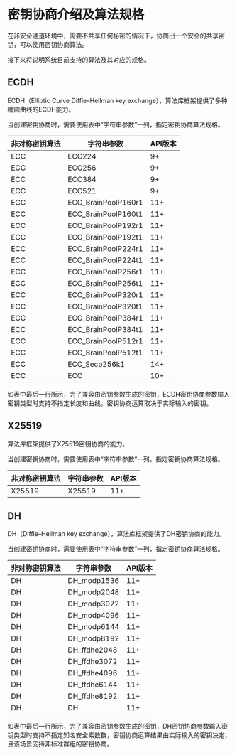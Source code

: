 # 密钥协商介绍及算法规格

<!--Kit: Crypto Architecture Kit-->
<!--Subsystem: Security-->
<!--Owner: @zxz--3-->
<!--SE: @lanming-->
<!--TSE: @PAFT-->

在非安全通道环境中，需要不共享任何秘密的情况下，协商出一个安全的共享密钥，可以使用密钥协商算法。

接下来将说明系统目前支持的算法及其对应的规格。

## ECDH

ECDH（Elliptic Curve Diffie–Hellman key exchange），算法库框架提供了多种椭圆曲线的ECDH能力。

当创建密钥协商时，需要使用表中“字符串参数”一列，指定密钥协商算法规格。

| 非对称密钥算法 | 字符串参数 | API版本 | 
| -------- | -------- | -------- |
| ECC | ECC224 | 9+ | 
| ECC | ECC256 | 9+ | 
| ECC | ECC384 | 9+ | 
| ECC | ECC521 | 9+ | 
| ECC | ECC_BrainPoolP160r1 | 11+ | 
| ECC | ECC_BrainPoolP160t1 | 11+ | 
| ECC | ECC_BrainPoolP192r1 | 11+ | 
| ECC | ECC_BrainPoolP192t1 | 11+ | 
| ECC | ECC_BrainPoolP224r1 | 11+ | 
| ECC | ECC_BrainPoolP224t1 | 11+ | 
| ECC | ECC_BrainPoolP256r1 | 11+ | 
| ECC | ECC_BrainPoolP256t1 | 11+ | 
| ECC | ECC_BrainPoolP320r1 | 11+ | 
| ECC | ECC_BrainPoolP320t1 | 11+ | 
| ECC | ECC_BrainPoolP384r1 | 11+ | 
| ECC | ECC_BrainPoolP384t1 | 11+ | 
| ECC | ECC_BrainPoolP512r1 | 11+ | 
| ECC | ECC_BrainPoolP512t1 | 11+ | 
| ECC | ECC_Secp256k1 | 14+ | 
| ECC | ECC | 10+ | 

如表中最后一行所示，为了兼容由密钥参数生成的密钥，ECDH密钥协商参数输入密钥类型时支持不指定长度和曲线，密钥协商运算取决于实际输入的密钥。

## X25519

算法库框架提供了X25519密钥协商的能力。

当创建密钥协商时，需要使用表中“字符串参数”一列，指定密钥协商算法规格。

| 非对称密钥算法 | 字符串参数 | API版本 | 
| -------- | -------- | -------- |
| X25519 | X25519 | 11+ | 

## DH

DH（Diffie–Hellman key exchange），算法库框架提供了DH密钥协商的能力。

当创建密钥协商时，需要使用表中“字符串参数”一列，指定密钥协商算法规格。

| 非对称密钥算法 | 字符串参数 | API版本 | 
| -------- | -------- | -------- |
| DH | DH_modp1536 | 11+ | 
| DH | DH_modp2048 | 11+ | 
| DH | DH_modp3072 | 11+ | 
| DH | DH_modp4096 | 11+ | 
| DH | DH_modp6144 | 11+ | 
| DH | DH_modp8192 | 11+ | 
| DH | DH_ffdhe2048 | 11+ | 
| DH | DH_ffdhe3072 | 11+ | 
| DH | DH_ffdhe4096 | 11+ | 
| DH | DH_ffdhe6144 | 11+ | 
| DH | DH_ffdhe8192 | 11+ | 
| DH | DH | 11+ | 

如表中最后一行所示，为了兼容由密钥参数生成的密钥，DH密钥协商参数输入密钥类型时支持不指定知名安全素数群，密钥协商运算结果由实际输入的密钥决定，且该场景支持非标准群组的密钥协商。
